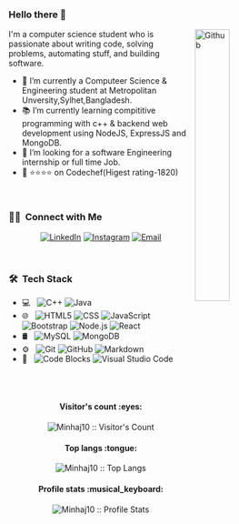 ### Hello there 👋

<img width="35%" align="right" alt="Github" src="https://user-images.githubusercontent.com/48678280/88862734-4903af80-d201-11ea-968b-9c939d88a37c.gif" />

I'm a computer science student who is passionate about writing code, solving problems, automating stuff, and building software.

- 🔭 I’m currently a Computeer Science & Engineering student at Metropolitan Unversity,Sylhet,Bangladesh.
- 📚 I’m currently learning compititive programming with c++ & backend web development using NodeJS, ExpressJS and MongoDB.
- :monocle_face: I’m looking for a software Engineering internship or full time Job. 
- :black_heart: ⭐️⭐️⭐️⭐️ on Codechef(Higest rating-1820)

<br>

<h3> 🤝🏻 &nbsp;Connect with Me </h3>

<p align="center">
<a href="https://www.linkedin.com/in/minhajumid"><img alt="LinkedIn" src="https://img.shields.io/badge/LinkedIn-Minhaj%20ahmed%20umid-blue?style=flat-square&logo=linkedin"></a>
<a href="https://www.instagram.com/umid_101010/"><img alt="Instagram" src="https://img.shields.io/badge/Instagram-umid_101010-blue?style=flat-square&logo=instagram"></a>
<a href="mailto:minhajumid987@gmail.com"><img alt="Email" src="https://img.shields.io/badge/Email-minhajumid987@gmail.com-blue?style=flat-square&logo=gmail"></a>
</p>


<br>


<h3> 🛠 &nbsp;Tech Stack</h3>

- 💻 &nbsp;
  ![C++](https://img.shields.io/badge/-C++-333333?style=flat&logo=C%2B%2B&logoColor=00599C)
  ![Java](https://img.shields.io/badge/-Java-333333?style=flat&logo=Java&logoColor=007396)
- 🌐 &nbsp;
  ![HTML5](https://img.shields.io/badge/-HTML5-333333?style=flat&logo=HTML5)
  ![CSS](https://img.shields.io/badge/-CSS-333333?style=flat&logo=CSS3&logoColor=1572B6)
  ![JavaScript](https://img.shields.io/badge/-JavaScript-333333?style=flat&logo=javascript)
  ![Bootstrap](https://img.shields.io/badge/-Bootstrap-333333?style=flat&logo=bootstrap&logoColor=563D7C)
  ![Node.js](https://img.shields.io/badge/-Node.js-333333?style=flat&logo=node.js)
  ![React](https://img.shields.io/badge/-React-333333?style=flat&logo=react)
- 🛢 &nbsp;
  ![MySQL](https://img.shields.io/badge/-MySQL-333333?style=flat&logo=mysql)
  ![MongoDB](https://img.shields.io/badge/-MongoDB-333333?style=flat&logo=mongodb)
- ⚙️ &nbsp;
  ![Git](https://img.shields.io/badge/-Git-333333?style=flat&logo=git)
  ![GitHub](https://img.shields.io/badge/-GitHub-333333?style=flat&logo=github)
  ![Markdown](https://img.shields.io/badge/-Markdown-333333?style=flat&logo=markdown)
- 🔧 &nbsp;
  ![Code Blocks](https://img.shields.io/badge/-Code%20Blocks-333333?style=flat&logo=code-blocks&logoColor=007ACC)
  ![Visual Studio Code](https://img.shields.io/badge/-Visual%20Studio%20Code-333333?style=flat&logo=visual-studio-code&logoColor=007ACC)
  
<br>
<br>
<h4 align="center">Visitor's count :eyes:</h4>

<p align="center"><img src="https://profile-counter.glitch.me/{Minhaj10}/count.svg" alt="Minhaj10 :: Visitor's Count" /></p>

<h4 align="center">Top langs :tongue:</h4>

<p align="center"><img src="https://github-readme-stats.vercel.app/api/top-langs/?username=Minhaj10&langs_count=10&theme=tokyonight&layout=compact" alt="Minhaj10 :: Top Langs" /></p>

<h4 align="center">Profile stats :musical_keyboard:</h4>

<p align="center"><img src="https://github-readme-stats.vercel.app/api?username=Minhaj10&show_icons=true&theme=synthwave" alt="Minhaj10 :: Profile Stats" /></p>




